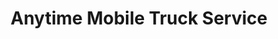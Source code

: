 ---
title: "Anytime Mobile Truck Service"
url: /moorhead/anytime-mobile-truck-service/
shop: car repair
---